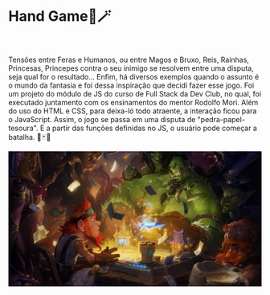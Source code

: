 <h1>Hand Game🏰🪄 </h1>
<br>
<p>Tensões entre Feras e Humanos, ou entre Magos e Bruxo, Reis, Rainhas, Princesas, Princepes contra o seu inimigo se resolvem entre uma disputa, seja qual for o resultado... 
Enfim, há diversos exemplos quando o assunto é o mundo da fantasia e foi dessa  inspiração que decidi fazer esse jogo. 
Foi um projeto do módulo de JS do curso de Full Stack da Dev Club, no qual, foi executado juntamento com os ensinamentos do mentor Rodolfo Mori. 
Além do uso do HTML e CSS, para deixa-ló todo atraente, a interação ficou para o JavaScript. 
Assim, o jogo se passa em uma disputa de "pedra-papel-tesoura". E a partir das funções definidas no JS, o usuário pode começar a batalha. 
🔮🃏🐉
 
</p>
<img src="imagem2.webp">
